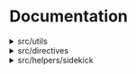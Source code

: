 # Documentation
<details><summary>src/utils</summary>

## :toolbox: Functions

- [toClassName](#gear-toclassname)
- [addClasses](#gear-addclasses)
- [cleanUpBlock](#gear-cleanupblock)
- [createOptimizedPicture](#gear-createoptimizedpicture)
- [getMetadata](#gear-getmetadata)
- [replaceBySpecifier](#gear-replacebyspecifier)
- [toCamelCase](#gear-tocamelcase)
- [undefinedOnEmpty](#gear-undefinedonempty)
- [wrap](#gear-wrap)

### :gear: toClassName

Converts a string into a valid CSS class name.

| Function | Type |
| ---------- | ---------- |
| `toClassName` | `(name: string) => string` |

Parameters:

* `name`: - The string to convert into a CSS class name.


### :gear: addClasses

Adds CSS classes to an HTML element.

| Function | Type |
| ---------- | ---------- |
| `addClasses` | `(element: HTMLElement, classes: string) => void` |

Parameters:

* `element`: - The HTML element to which classes will be added.
* `classes`: - A string containing CSS classes separated by commas.


### :gear: cleanUpBlock

Cleans up a block by removing its inner HTML content and resetting its display property.

| Function | Type |
| ---------- | ---------- |
| `cleanUpBlock` | `(block: HTMLElement) => void` |

Parameters:

* `block`: - The HTML element representing the block to clean up.


### :gear: createOptimizedPicture

Creates an optimized HTML picture element with responsive image sources and a fallback image.

| Function | Type |
| ---------- | ---------- |
| `createOptimizedPicture` | `(createOptimizedPictureArgs: CreateOptimizedPictureArgs) => HTMLPictureElement or undefined` |

Parameters:

* `createOptimizedPictureArgs`: - The arguments for creating the picture element.


### :gear: getMetadata

Retrieves the content of a specified metadata tag from the document head.

| Function | Type |
| ---------- | ---------- |
| `getMetadata` | `(value: string, doc?: Document) => string` |

Parameters:

* `value`: - The name or property attribute value of the metadata tag.
* `doc`: - The document to search for the metadata tag (default is the current document).


### :gear: replaceBySpecifier

Replaces occurrences of a specified specifier in a string with an HTML tag.

| Function | Type |
| ---------- | ---------- |
| `replaceBySpecifier` | `({ input, specifier, htmlTag }: ReplaceBySpecifier) => string` |

Parameters:

* `param`: - An object containing input string, specifier, and HTML tag.
* `param.input`: - The input string where replacements will be made.
* `param.specifier`: - The specifier string to search for in the input.
* `param.htmlTag`: - The HTML tag to wrap around the parts matched by the specifier.


### :gear: toCamelCase

Sanitizes a string for use as a JavaScript property name.

| Function | Type |
| ---------- | ---------- |
| `toCamelCase` | `(name: string) => string` |

Parameters:

* `name`: - The unsanitized string.


### :gear: undefinedOnEmpty

Returns undefined if the value is an empty string, otherwise returns the value itself.

| Function | Type |
| ---------- | ---------- |
| `undefinedOnEmpty` | `(value: string) => string or undefined` |

Parameters:

* `value`: - The value to check.


### :gear: wrap

Wraps an HTML element with another HTML element.

| Function | Type |
| ---------- | ---------- |
| `wrap` | `(element: HTMLElement, wrapper: HTMLElement) => void` |

Parameters:

* `element`: - The HTML element to wrap.
* `wrapper`: - The HTML element to use as a wrapper.



## :factory: RuntimeCache

### Methods

- [get](#gear-get)
- [set](#gear-set)
- [has](#gear-has)
- [delete](#gear-delete)

#### :gear: get

| Method | Type |
| ---------- | ---------- |
| `get` | `<T>(key: string) => T or undefined` |

#### :gear: set

| Method | Type |
| ---------- | ---------- |
| `set` | `<T>(key: string, value: T) => void` |

#### :gear: has

| Method | Type |
| ---------- | ---------- |
| `has` | `(key: string) => boolean` |

#### :gear: delete

| Method | Type |
| ---------- | ---------- |
| `delete` | `(key: string) => void` |


## :tropical_drink: Interfaces

- [CreateOptimizedPictureArgs](#gear-createoptimizedpictureargs)

### :gear: CreateOptimizedPictureArgs

Represents the arguments for creating an optimized picture element.

| Property | Type | Description |
| ---------- | ---------- | ---------- |
| `src` | `string` |  |
| `alt` | `string` |  |
| `width` | `number` |  |
| `height` | `number` |  |
| `eager` | `boolean or undefined` |  |
| `breakpoints` | `BreakPoint[] or undefined` |  |



</details>

<details><summary>src/directives</summary>

## :wrench: Constants

- [getSidekickLibraryId](#gear-getsidekicklibraryid)

### :gear: getSidekickLibraryId

| Constant | Type |
| ---------- | ---------- |
| `getSidekickLibraryId` | `(sidekickElement: SidekickElement) => DirectiveResult<typeof SidekickLibraryId>` |




</details>

<details><summary>src/helpers/sidekick</summary>

## :toolbox: Functions

- [isSidekickLibraryActive](#gear-issidekicklibraryactive)
- [extractSidekickLibraryId](#gear-extractsidekicklibraryid)
- [getHref](#gear-gethref)
- [getLocation](#gear-getlocation)
- [getOrigin](#gear-getorigin)

### :gear: isSidekickLibraryActive

Verifies if the Sidekick Library Plugin is in use by checking if the page is running in an iframe with srcdoc
and if the main element has the sidekick-library class.

| Function | Type |
| ---------- | ---------- |
| `isSidekickLibraryActive` | `() => boolean` |

### :gear: extractSidekickLibraryId

Extracts the innerHTML, the href attribute (if defined) and
the data-library-id attribute (if the Sidekick Library Plugin is active) of a given HTML element.

| Function | Type |
| ---------- | ---------- |
| `extractSidekickLibraryId` | `(element?: HTMLElement or HTMLAnchorElement or null or undefined) => SidekickElement` |

Parameters:

* `element`: - The original HTMLElement or HTMLAnchorElement.


### :gear: getHref

Returns the true origin of the current page in the browser.
If the page is running in an iframe with srcdoc, the ancestor origin + the path query param is returned.

| Function | Type |
| ---------- | ---------- |
| `getHref` | `() => string` |

### :gear: getLocation

Returns the true origin of the current page in the browser.
If the page is running in an iframe with srcdoc, the query param is returned.

| Function | Type |
| ---------- | ---------- |
| `getLocation` | `() => Location` |

### :gear: getOrigin

Returns the true origin of the current page in the browser.
If the page is running in an iframe with srcdoc, the ancestor origin is returned.

| Function | Type |
| ---------- | ---------- |
| `getOrigin` | `() => string` |



## :cocktail: Types

- [SidekickElement](#gear-sidekickelement)

### :gear: SidekickElement

Represents the constructed Element.

| Type | Type |
| ---------- | ---------- |
| `SidekickElement` | `{
  dataLibraryId?: string;
  content: DocumentFragment;
  href?: string;
}` |



</details>

